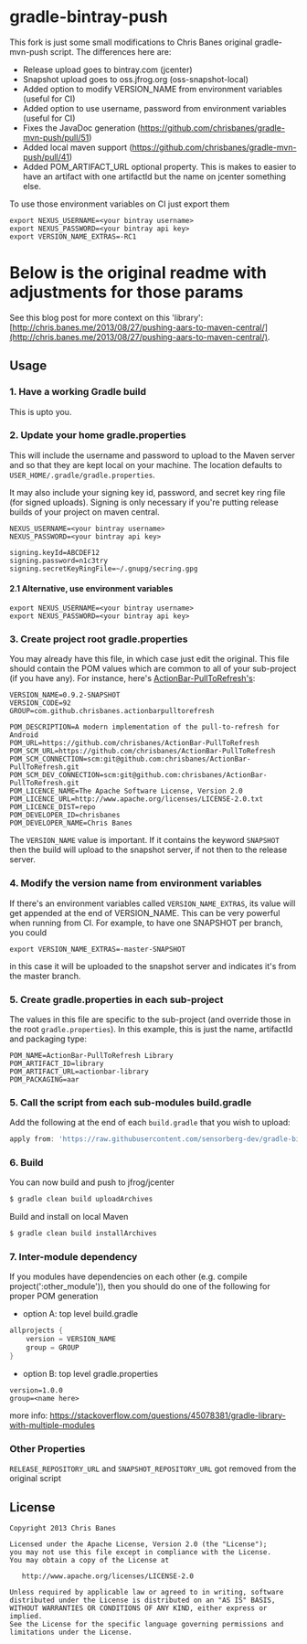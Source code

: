 gradle-bintray-push
===============

This fork is just some small modifications to Chris Banes original gradle-mvn-push script.
The differences here are:
- Release upload goes to bintray.com (jcenter)
- Snapshot upload goes to oss.jfrog.org (oss-snapshot-local)
- Added option to modify VERSION_NAME from environment variables (useful for CI)
- Added option to use username, password from environment variables (useful for CI)
- Fixes the JavaDoc generation (https://github.com/chrisbanes/gradle-mvn-push/pull/51)
- Added local maven support (https://github.com/chrisbanes/gradle-mvn-push/pull/41)
- Added POM_ARTIFACT_URL optional property. This is makes to easier to have an artifact with one artifactId but the name on jcenter something else.

To use those environment variables on CI just export them

```
export NEXUS_USERNAME=<your bintray username>
export NEXUS_PASSWORD=<your bintray api key>
export VERSION_NAME_EXTRAS=-RC1
```

Below is the original readme with adjustments for those params
============

See this blog post for more context on this 'library': [http://chris.banes.me/2013/08/27/pushing-aars-to-maven-central/](http://chris.banes.me/2013/08/27/pushing-aars-to-maven-central/).


## Usage

### 1. Have a working Gradle build
This is upto you.

### 2. Update your home gradle.properties

This will include the username and password to upload to the Maven server and so that they are kept local on your machine. The location defaults to `USER_HOME/.gradle/gradle.properties`.

It may also include your signing key id, password, and secret key ring file (for signed uploads).  Signing is only necessary if you're putting release builds of your project on maven central.

```properties
NEXUS_USERNAME=<your bintray username>
NEXUS_PASSWORD=<your bintray api key>

signing.keyId=ABCDEF12
signing.password=n1c3try
signing.secretKeyRingFile=~/.gnupg/secring.gpg
```

#### 2.1 Alternative, use environment variables

```
export NEXUS_USERNAME=<your bintray username>
export NEXUS_PASSWORD=<your bintray api key>
```

### 3. Create project root gradle.properties
You may already have this file, in which case just edit the original. This file should contain the POM values which are common to all of your sub-project (if you have any). For instance, here's [ActionBar-PullToRefresh's](https://github.com/chrisbanes/ActionBar-PullToRefresh):

```properties
VERSION_NAME=0.9.2-SNAPSHOT
VERSION_CODE=92
GROUP=com.github.chrisbanes.actionbarpulltorefresh

POM_DESCRIPTION=A modern implementation of the pull-to-refresh for Android
POM_URL=https://github.com/chrisbanes/ActionBar-PullToRefresh
POM_SCM_URL=https://github.com/chrisbanes/ActionBar-PullToRefresh
POM_SCM_CONNECTION=scm:git@github.com:chrisbanes/ActionBar-PullToRefresh.git
POM_SCM_DEV_CONNECTION=scm:git@github.com:chrisbanes/ActionBar-PullToRefresh.git
POM_LICENCE_NAME=The Apache Software License, Version 2.0
POM_LICENCE_URL=http://www.apache.org/licenses/LICENSE-2.0.txt
POM_LICENCE_DIST=repo
POM_DEVELOPER_ID=chrisbanes
POM_DEVELOPER_NAME=Chris Banes
```

The `VERSION_NAME` value is important. If it contains the keyword `SNAPSHOT` then the build will upload to the snapshot server, if not then to the release server.


### 4. Modify the version name from environment variables

If there's an environment variables called `VERSION_NAME_EXTRAS`, its value will get appended at the end of VERSION_NAME.
This can be very powerful when running from CI. For example, to have one SNAPSHOT per branch, you could

```
export VERSION_NAME_EXTRAS=-master-SNAPSHOT
```
in this case it will be uploaded to the snapshot server and indicates it's from the master branch.

### 5. Create gradle.properties in each sub-project
The values in this file are specific to the sub-project (and override those in the root `gradle.properties`). In this example, this is just the name, artifactId and packaging type:

```properties
POM_NAME=ActionBar-PullToRefresh Library
POM_ARTIFACT_ID=library
POM_ARTIFACT_URL=actionbar-library
POM_PACKAGING=aar
```

### 5. Call the script from each sub-modules build.gradle

Add the following at the end of each `build.gradle` that you wish to upload:

```groovy
apply from: 'https://raw.githubusercontent.com/sensorberg-dev/gradle-bintray-push/master/gradle-bintray-push.gradle'
```

### 6. Build

You can now build and push to jfrog/jcenter

```bash
$ gradle clean build uploadArchives
```

Build and install on local Maven
```bash
$ gradle clean build installArchives
```
### 7. Inter-module dependency
If you modules have dependencies on each other (e.g. compile project(':other_module')), then you should do one of the following for proper POM generation

- option A: top level build.gradle
```groovy
allprojects {
    version = VERSION_NAME
    group = GROUP
}
```
- option B: top level gradle.properties
```
version=1.0.0
group=<name here>
```
more info: https://stackoverflow.com/questions/45078381/gradle-library-with-multiple-modules


### Other Properties

`RELEASE_REPOSITORY_URL` and `SNAPSHOT_REPOSITORY_URL` got removed from the original script

## License

    Copyright 2013 Chris Banes

    Licensed under the Apache License, Version 2.0 (the "License");
    you may not use this file except in compliance with the License.
    You may obtain a copy of the License at

       http://www.apache.org/licenses/LICENSE-2.0

    Unless required by applicable law or agreed to in writing, software
    distributed under the License is distributed on an "AS IS" BASIS,
    WITHOUT WARRANTIES OR CONDITIONS OF ANY KIND, either express or implied.
    See the License for the specific language governing permissions and
    limitations under the License.
